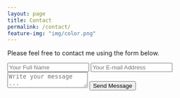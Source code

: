 ```yaml
---
layout: page
title: Contact
permalink: /contact/
feature-img: "img/color.png"
---
```


Please feel free to contact me using the form below.

<form action="https://getsimpleform.com/messages?form_api_token=413eb526306d8fe0e0d9e06b491b3a93" method="post">
  <!-- the redirect_to is optional, the form will redirect to the referrer on submission -->
  <input type='hidden' name='redirect_to' value='http://brandan-hummell.github.io/thank-you/' />
  <input type='text' name='name' placeholder='Your Full Name' />
  <input type='email' name='email' placeholder='Your E-mail Address' />
  <textarea name='message' placeholder='Write your message ...'></textarea>
  <input type='submit' value='Send Message' />
</form>